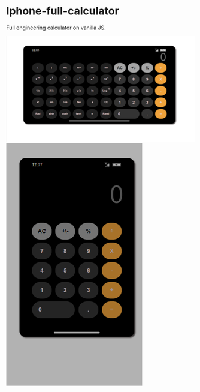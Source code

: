 # Iphone-full-calculator
Full engineering calculator on vanilla JS.


![Alt text](https://github.com/PavelDonchenko/Iphone-full-calculator/blob/calculator/Calculator.png)
![Alt text](https://github.com/PavelDonchenko/Iphone-full-calculator/blob/calculator/Calculator%20(1).png)
